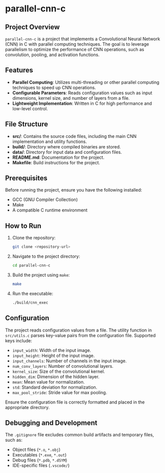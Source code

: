 # parallel-cnn-c

## Project Overview

`parallel-cnn-c` is a project that implements a Convolutional Neural Network (CNN) in C with parallel computing techniques. The goal is to leverage parallelism to optimize the performance of CNN operations, such as convolution, pooling, and activation functions.

## Features

- **Parallel Computing**: Utilizes multi-threading or other parallel computing techniques to speed up CNN operations.
- **Configurable Parameters**: Reads configuration values such as input dimensions, kernel size, and number of layers from a file.
- **Lightweight Implementation**: Written in C for high performance and low-level control.

## File Structure

- **src/**: Contains the source code files, including the main CNN implementation and utility functions.
- **build/**: Directory where compiled binaries are stored.
- **data/**: Directory for input data and configuration files.
- **README.md**: Documentation for the project.
- **Makefile**: Build instructions for the project.

## Prerequisites

Before running the project, ensure you have the following installed:

- GCC (GNU Compiler Collection)
- Make
- A compatible C runtime environment

## How to Run

1. Clone the repository:

   ```bash
   git clone <repository-url>
   ```

2. Navigate to the project directory:

   ```bash
   cd parallel-cnn-c
   ```

3. Build the project using `make`:

   ```bash
   make
   ```

4. Run the executable:

   ```bash
   ./build/cnn_exec
   ```

## Configuration

The project reads configuration values from a file. The utility function in `src/utils.c` parses key-value pairs from the configuration file. Supported keys include:

- `input_width`: Width of the input image.
- `input_height`: Height of the input image.
- `input_channels`: Number of channels in the input image.
- `num_conv_layers`: Number of convolutional layers.
- `kernel_size`: Size of the convolutional kernel.
- `hidden_dim`: Dimension of the hidden layer.
- `mean`: Mean value for normalization.
- `std`: Standard deviation for normalization.
- `max_pool_stride`: Stride value for max pooling.

Ensure the configuration file is correctly formatted and placed in the appropriate directory.

## Debugging and Development

The `.gitignore` file excludes common build artifacts and temporary files, such as:

- Object files (`*.o`, `*.obj`)
- Executables (`*.exe`, `*.out`)
- Debug files (`*.pdb`, `*.dSYM`)
- IDE-specific files (`.vscode/`)

